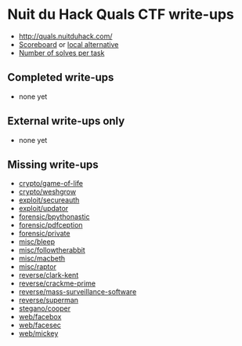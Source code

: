 # Nuit du Hack Quals CTF write-ups

* <http://quals.nuitduhack.com/>
* [Scoreboard](http://quals.nuitduhack.com/users) or [local alternative](TODOLOCAL)
* [Number of solves per task](solves.txt)

## Completed write-ups

* none yet

## External write-ups only

* none yet

## Missing write-ups

* [crypto/game-of-life](crypto/game-of-life)
* [crypto/weshgrow](crypto/weshgrow)
* [exploit/secureauth](exploit/secureauth)
* [exploit/updator](exploit/updator)
* [forensic/bpythonastic](forensic/bpythonastic)
* [forensic/pdfception](forensic/pdfception)
* [forensic/private](forensic/private)
* [misc/bleep](misc/bleep)
* [misc/followtherabbit](misc/followtherabbit)
* [misc/macbeth](misc/macbeth)
* [misc/raptor](misc/raptor)
* [reverse/clark-kent](reverse/clark-kent)
* [reverse/crackme-prime](reverse/crackme-prime)
* [reverse/mass-surveillance-software](reverse/mass-surveillance-software)
* [reverse/superman](reverse/superman)
* [stegano/cooper](stegano/cooper)
* [web/facebox](web/facebox)
* [web/facesec](web/facesec)
* [web/mickey](web/mickey)